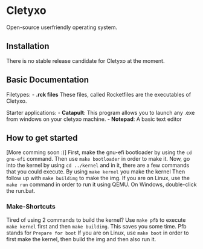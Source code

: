 # Cletyxo
Open-source userfriendly operating system.


## Installation

There is no stable release candidate for Cletyxo at the moment.

## Basic Documentation

Filetypes:
    - **.rck files**  These files, called Rocketfiles are the executables of Cletyxo.


Starter applications:
    - **Catapult**: This program allows you to launch any .exe from windows on your cletyxo machine.
    - **Notepad**: A basic text editor


## How to get started
[More comming soon :)]
First, make the gnu-efi bootloader by using the ``cd gnu-efi`` command. Then use ``make bootloader`` in order to make it. Now, go into the kernel
by using ``cd ../kernel`` and in it, there are a few commands that you could execute.
By using ``make kernel`` you make the kernel
Then follow up with ``make buildimg`` to make the img.
If you are on Linux, use the ``make run`` command in order to run it using QEMU.
On Windows, double-click the run.bat.

### Make-Shortcuts
Tired of using 2 commands to build the kernel?
Use ``make pfb`` to execute ``make kernel`` first and then ``make buildimg``. This saves you some time. Pfb stands for ``Prepare for boot``
If you are on Linux, use ``make boot`` in order to first make the kernel, then build the img and then also run it.